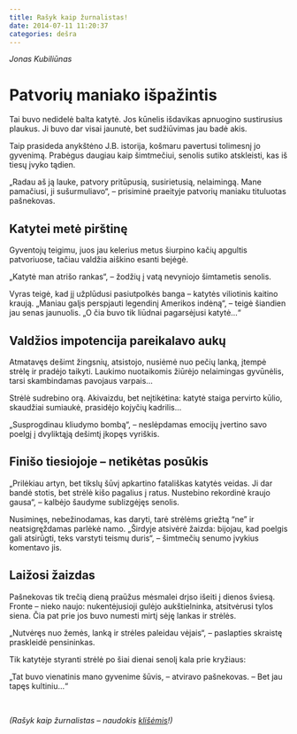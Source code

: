 ```yaml
---
title: Rašyk kaip žurnalistas!
date: 2014-07-11 11:20:37
categories: dešra
---
```


*Jonas Kubiliūnas*

Patvorių maniako išpažintis
===========================

Tai buvo nedidelė balta katytė. Jos kūnelis išdavikas apnuogino sustirusius plaukus. Ji buvo dar visai jaunutė, bet sudžiūvimas jau badė akis.

Taip prasideda anykštėno J.B. istorija, košmaru pavertusi tolimesnį jo gyvenimą. Prabėgus daugiau kaip šimtmečiui, senolis sutiko atskleisti, kas iš tiesų įvyko tądien.

„Radau aš ją lauke, patvory pritūpusią, susirietusią, nelaimingą. Mane pamačiusi, ji sušurmuliavo“, – prisiminė praeityje patvorių maniaku tituluotas pašnekovas.

Katytei metė pirštinę
---------------------

Gyventojų teigimu, juos jau kelerius metus šiurpino kačių apgultis patvoriuose, tačiau valdžia aiškino esanti bejėgė.

„Katytė man atrišo rankas“, – žodžių į vatą nevyniojo šimtametis senolis.

Vyras teigė, kad jį užplūdusi pasiutpolkės banga – katytės viliotinis kaitino kraują. „Maniau galįs perspjauti legendinį Amerikos indėną“, – teigė šiandien jau senas jaunuolis. „O čia buvo tik liūdnai pagarsėjusi katytė…“

Valdžios impotencija pareikalavo aukų
-------------------------------------

Atmatavęs dešimt žingsnių, atsistojo, nusiėmė nuo pečių lanką, įtempė strėlę ir pradėjo taikyti. Laukimo nuotaikomis žiūrėjo nelaimingas gyvūnėlis, tarsi skambindamas pavojaus varpais…

Strėlė sudrebino orą. Akivaizdu, bet neįtikėtina: katytė staiga pervirto kūlio, skaudžiai sumiaukė, prasidėjo kojyčių kadrilis…

„Susprogdinau kliudymo bombą“, – neslėpdamas emocijų įvertino savo poelgį į dvyliktąją dešimtį įkopęs vyriškis.

Finišo tiesiojoje – netikėtas posūkis
-------------------------------------

„Prilėkiau artyn, bet tikslų šūvį apkartino fatališkas katytės veidas. Ji dar bandė stotis, bet strėlė kišo pagalius į ratus. Nustebino rekordinė kraujo gausa“, – kalbėjo šaudyme sublizgėjęs senolis.

Nusiminęs, nebežinodamas, kas daryti, tarė strėlėms griežtą “ne” ir neatsigręždamas parlėkė namo. „Širdyje atsivėrė žaizda: bijojau, kad poelgis gali atsirūgti, teks varstyti teismų duris“, – šimtmečių senumo įvykius komentavo jis.

Laižosi žaizdas
---------------

Pašnekovas tik trečią dieną praūžus mėsmalei drįso išeiti į dienos šviesą. Fronte – nieko naujo: nukentėjusioji gulėjo aukštielninka, atsitvėrusi tylos siena. Čia pat prie jos buvo numesti mirtį sėję lankas ir strėlės.

„Nutvėręs nuo žemės, lanką ir strėles paleidau vėjais“, – paslapties skraistę praskleidė pensininkas.

Tik katytėje styranti strėlė po šiai dienai senolį kala prie kryžiaus:

„Tat buvo vienatinis mano gyvenime šūvis, – atviravo pašnekovas. – Bet jau tapęs kultiniu…“

 

*(Rašyk kaip žurnalistas – naudokis [klišėmis](https://www.facebook.com/surmuliuoja)!)*
